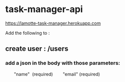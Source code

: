 # task-manager-api

https://lamotte-task-manager.herokuapp.com

Add the following to :

<h2> create user : /users </h2>

<h3> add a json in the body with those parameters: </h3>
 &nbsp;&nbsp;&nbsp;&nbsp;&nbsp;&nbsp; "name" &nbsp;(required)
 &nbsp;&nbsp;&nbsp;&nbsp;&nbsp;&nbsp; "email" (required)
 &nbsp;&nbsp;&nbsp;&nbsp;&nbsp;&nbsp;
 &nbsp;&nbsp;&nbsp;&nbsp;&nbsp;&nbsp;
